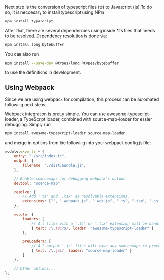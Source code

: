 Next step is the conversion of typescript files (ts) to Javascript (js)
To do so, it is neccesary to install typescript using NPm

```bash
npm install typescript
```

After that, there are several dependencies using inside *.ts files that needs to be resolved. Dependency resolution is done via:
```bash
npm install long bytebuffer
```

You can also run

```bash
npm install --save-dev @types/long @types/bytebuffer
```

to use the definitions in development.

## Using Webpack

Since we are using webpack for compilation, this process can be automated following next steps:

Webpack integration is pretty simple. You can use awesome-typescript-loader, a TypeScript loader, combined with source-map-loader for easier debugging. Simply run

```bash
npm install awesome-typescript-loader source-map-loader
```	

and merge in options from the following into your webpack.config.js file:

```js
module.exports = {
    entry: "./src/index.ts",
    output: {
        filename: "./dist/bundle.js",
    },

    // Enable sourcemaps for debugging webpack's output.
    devtool: "source-map",

    resolve: {
        // Add '.ts' and '.tsx' as resolvable extensions.
        extensions: ["", ".webpack.js", ".web.js", ".ts", ".tsx", ".js"]
    },

    module: {
        loaders: [
            // All files with a '.ts' or '.tsx' extension will be handled by 'awesome-typescript-loader'.
            { test: /\.tsx?$/, loader: "awesome-typescript-loader" }
        ],

        preLoaders: [
            // All output '.js' files will have any sourcemaps re-processed by 'source-map-loader'.
            { test: /\.js$/, loader: "source-map-loader" }
        ]
    },

    // Other options...
};
```